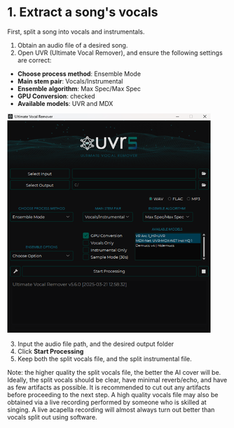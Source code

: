 # 1. Extract a song's vocals

First, split a song into vocals and instrumentals.

1. Obtain an audio file of a desired song.
2. Open UVR (Ultimate Vocal Remover), and ensure the following settings are correct:

- **Choose process method**: Ensemble Mode
- **Main stem pair**: Vocals/Instrumental
- **Ensemble algorithm**: Max Spec/Max Spec
- **GPU Conversion**: checked
- **Available models**: UVR and MDX

<img src="uvr.png" alt="uvr" height="500px" />

3. Input the audio file path, and the desired output folder
4. Click **Start Processing**
5. Keep both the split vocals file, and the split instrumental file.

Note: the higher quality the split vocals file, the better the AI cover will be. Ideally, the split vocals should be clear, have minimal reverb/echo, and have as few artifacts as possible. It is recommended to cut out any artifacts before proceeding to the next step. A high quality vocals file may also be obtained via a live recording performed by someone who is skilled at singing. A live acapella recording will almost always turn out better than vocals split out using software.
